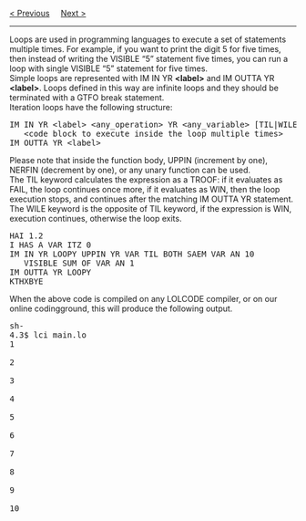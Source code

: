 <a href="Statements.md">&lt; Previous</a>
&nbsp;&nbsp;&nbsp;
<a href="Functions.md">Next &gt;</a>
<hr>
Loops are used in programming languages to execute a set of statements multiple times. For example, if you want to print the digit 5 for five times, then instead of writing the VISIBLE “5” statement five times, you can run a loop with single VISIBLE “5” statement for five times.
<br>
Simple loops are represented with IM IN YR <b>&lt;label&gt;</b> and IM OUTTA YR <b>&lt;label&gt;</b>. Loops defined in this way are infinite loops and they should be terminated with a GTFO break statement.
<br>
Iteration loops have the following structure:
<pre>
IM IN YR &lt;label&gt; &lt;any_operation&gt; YR &lt;any_variable&gt; [TIL|WILE &lt;expression&gt;]
   &lt;code block to execute inside the loop multiple times&gt;
IM OUTTA YR &lt;label&gt;
</pre>
Please note that inside the function body, UPPIN (increment by one), NERFIN (decrement by one), or any unary function can be used.
<br>
The TIL keyword calculates the expression as a TROOF: if it evaluates as FAIL, the loop continues once more, if it evaluates as WIN, then the loop execution stops, and continues after the matching IM OUTTA YR statement.
<br>
The WILE keyword is the opposite of TIL keyword, if the expression is WIN, execution continues, otherwise the loop exits.
<pre>
HAI 1.2
I HAS A VAR ITZ 0
IM IN YR LOOPY UPPIN YR VAR TIL BOTH SAEM VAR AN 10
   VISIBLE SUM OF VAR AN 1
IM OUTTA YR LOOPY
KTHXBYE
</pre>
When the above code is compiled on any LOLCODE compiler, or on our online codingground, this will produce the following output.
<pre>
sh-
4.3$ lci main.lo
1<br>
2<br>
3<br>
4<br>
5<br>
6<br>
7<br>
8<br>
9<br>
10
</pre>
